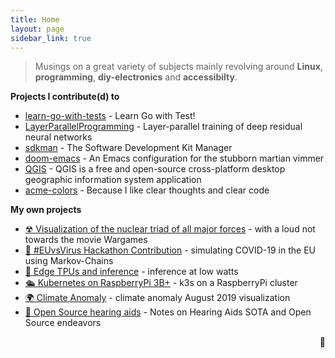 ```yaml
---
title: Home
layout: page
sidebar_link: true
---
```


> Musings on a great variety of subjects mainly revolving around **Linux**, **programming**, **diy-electronics** and **accessibilty**.

**Projects I contribute(d) to**

-   [learn-go-with-tests](https://github.com/quii/learn-go-with-tests) - Learn Go with Test!
-   [LayerParallelProgramming](https://github.com/steffi7574/LayerParallelLearning) - Layer-parallel training of deep residual neural networks
-   [sdkman](https://sdkman.io) - The Software Development Kit Manager
-   [doom-emacs](https://github.com/hlissner/doom-emacs) - An Emacs configuration for the stubborn martian vimmer
-   [QGIS](https://qgis.org) - QGIS is a free and open-source cross-platform desktop geographic information system application
-   [acme-colors](https://github.com/rscircus/acme-colors) - Because I like clear thoughts and clear code

**My own projects**

- [☢ Visualization of the️ nuclear triad of all major forces](https://strangewars.github.io/) - with a loud not towards the movie Wargames
- [🦠 #EUvsVirus  Hackathon Contribution](https://eusim.github.io) - simulating COVID-19 in the EU using Markov-Chains
- [🤖 Edge TPUs and inference](https://rscircus.github.io/2020/01/25/coral-ai-edge.html) - inference at low watts
- [🛳️ Kubernetes on RaspberryPi 3B+](https://rscircus.github.io/2020/01/21/tinker-kubecloud.html) - k3s on a RaspberryPi cluster
- [🌍 Climate Anomaly](https://rscircus.github.io/pages/climate_anomaly) - climate anomaly August 2019 visualization
- [🦻 Open Source hearing aids](https://rscircus.github.io/pages/open-source-hearing-aids.html) - Notes on Hearing Aids SOTA and Open Source endeavors

<p style="text-align: right">🖤</p>
